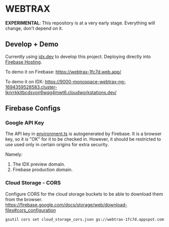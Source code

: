 # WEBTRAX

__EXPERIMENTAL__: This repository is at a very early stage. Everything will change, don't depend on it.

## Develop + Demo

Currently using [idx.dev](https://idx.dev) to develop this project. Deploying directly into [Firebase Hosting](https://firebase.google.com/docs/hosting).

To demo it on Firebase: https://webtrax-1fc7d.web.app/

To demo it on IDX: https://9000-monospace-webtrax-ng-1694359528583.cluster-lknrrkkitbcdsvoir6wqg4mwt6.cloudworkstations.dev/

## Firebase Configs

### Google API Key

The API key in [environment.ts](src/environments/environment.ts) is autogenerated by Firebase. It is a browser key, so it is "OK" for it to be checked in. However, it should be restricted to use used only in certain origins for extra security.

Namely:

1. The IDX preview domain.
2. Firebase production domain.


### Cloud Storage - CORS

Configure CORS for the cloud storage buckets to be able to download them from the browser.
https://firebase.google.com/docs/storage/web/download-files#cors_configuration

```
gsutil cors set cloud_storage_cors.json gs://webtrax-1fc7d.appspot.com
```
